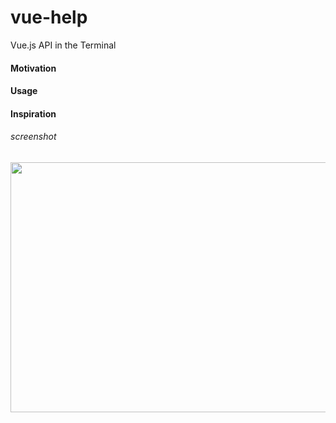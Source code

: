 # vue-help

Vue.js API in the Terminal

#### Motivation

#### Usage

#### Inspiration

###### screenshot
<img
    src="https://github.com/p-adams/vue-help/blob/master/assets/screen-shot.png"
    height="400" width="800"/>
